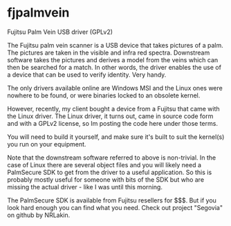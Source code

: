 # fjpalmvein
Fujitsu Palm Vein USB driver (GPLv2)

The Fujitsu palm vein scanner is a USB device that takes pictures of a palm.
The pictures are taken in the visible and infra red spectra.
Downstream software takes the pictures and derives a model from the veins which can then be searched for a match.
In other words, the driver enables the use of a device that can be used to verify identity. Very handy.

The only drivers available online are Windows MSI and the Linux ones were nowhere to be found, or were binaries locked to an obsolete kernel.

However, recently, my client bought a device from a Fujitsu that came with the Linux driver. 
The Linux driver, it turns out, came in source code form and with a GPLv2 license, so Im posting the code here under those terms.

You will need to build it yourself, and make sure it's built to suit the kernel(s) you run on your equipment.

Note that the downstream software referred to above is non-trivial.
In the case of Linux there are several object files and you will likely need a PalmSecure SDK to get from the driver to a useful application.
So this is probably mostly useful for someone with bits of the SDK but who are missing the actual driver - like I was until this morning. 

The PalmSecure SDK is available from Fujitsu resellers for $$$.
But if you look hard enough you can find what you need. Check out project "Segovia" on github by NRLakin.
